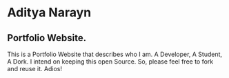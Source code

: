 # Aditya Narayn
## Portfolio Website.

This is a Portfolio Website that describes who I am. A Developer, A Student, A Dork.
I intend on keeping this open Source. So, please feel free to fork and reuse it. 
Adios!
